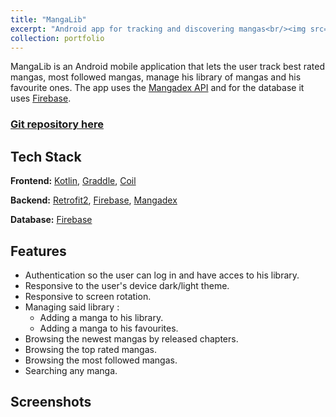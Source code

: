 ```yaml
---
title: "MangaLib"
excerpt: "Android app for tracking and discovering mangas<br/><img src='https://imgur.com/e88sFeB' style='width:650px;'>"
collection: portfolio
---
```


MangaLib is an Android mobile application that lets the user track best rated mangas, most followed mangas, manage his library of mangas and his favourite ones. The app uses the [Mangadex API](https://api.mangadex.org/docs/) and for the database it uses [Firebase](https://firebase.google.com).

### [Git repository here](github.com/RochKDev/MangaLib)

## Tech Stack

**Frontend:** [Kotlin](https://kotlinlang.org), [Graddle](https://gradle.org), [Coil](https://github.com/coil-kt)

**Backend:** [Retrofit2](https://square.github.io/retrofit/), [Firebase](https://firebase.google.com), [Mangadex](https://api.mangadex.org/docs/)

**Database:** [Firebase](https://firebase.google.com)

## Features

- Authentication so the user can log in and have acces to his library.
- Responsive to the user's device dark/light theme.
- Responsive to screen rotation.
- Managing said library :
  - Adding a manga to his library.
  - Adding a manga to his favourites.
- Browsing the newest mangas by released chapters.
- Browsing the top rated mangas.
- Browsing the most followed mangas.
- Searching any manga.

## Screenshots
